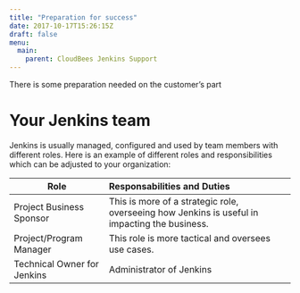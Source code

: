 ```yaml
---
title: "Preparation for success"
date: 2017-10-17T15:26:15Z
draft: false
menu:
  main:
    parent: CloudBees Jenkins Support
---
```

There is some preparation needed on the customer’s part

# Your Jenkins team

Jenkins is usually managed, configured and used by team members with different roles. Here is an example of different roles and responsibilities which can be adjusted to your organization:

| Role          | Responsabilities and Duties           |
| ------------- |:-------------| 
| Project Business Sponsor     | This is more of a strategic role, overseeing how Jenkins is useful in impacting the business.|
| Project/Program Manager      | This role is more tactical and oversees use cases.      |
| Technical Owner for Jenkins  | Administrator of Jenkins      |
